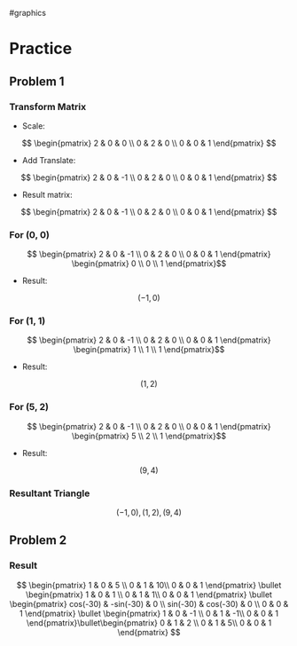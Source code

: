 #graphics 

# Practice

## Problem 1

### Transform Matrix

- Scale:

$$ \begin{pmatrix}   2 & 0 & 0  \\ 0 & 2 & 0 \\   0 & 0 & 1 \end{pmatrix} $$

- Add Translate:

$$ \begin{pmatrix}   2 & 0 & -1  \\ 0 & 2 & 0 \\   0 & 0 & 1 \end{pmatrix} $$

- Result matrix:

$$ \begin{pmatrix}   2 & 0 & -1  \\ 0 & 2 & 0 \\   0 & 0 & 1 \end{pmatrix} $$

### For (0, 0)

$$ \begin{pmatrix}   2 & 0 & -1  \\ 0 & 2 & 0 \\   0 & 0 & 1 \end{pmatrix} \begin{pmatrix}   0 \\ 0 \\ 1 \end{pmatrix}$$

- Result:

$$ (-1, 0) $$

### For (1, 1)

$$ \begin{pmatrix}   2 & 0 & -1  \\ 0 & 2 & 0 \\   0 & 0 & 1 \end{pmatrix} \begin{pmatrix}   1 \\ 1 \\ 1 \end{pmatrix}$$

- Result:

$$ (1, 2) $$

### For (5, 2)

$$ \begin{pmatrix}   2 & 0 & -1  \\ 0 & 2 & 0 \\   0 & 0 & 1 \end{pmatrix} \begin{pmatrix}   5 \\ 2 \\ 1 \end{pmatrix}$$

- Result:

$$ (9, 4) $$

### Resultant Triangle

$$ (-1, 0), (1, 2), (9, 4) $$

## Problem 2

### Result

$$ \begin{pmatrix}   1 & 0 & 5  \\ 0 & 1 & 10\\   0 & 0 & 1 \end{pmatrix} \bullet \begin{pmatrix}   1 & 0 & 1  \\ 0 & 1 & 1\\   0 & 0 & 1 \end{pmatrix} \bullet \begin{pmatrix}   cos(-30) & -sin(-30) & 0 \\ sin(-30) & cos(-30) & 0 \\   0 & 0 & 1 \end{pmatrix} \bullet \begin{pmatrix}   1 & 0 & -1  \\ 0 & 1 & -1\\   0 & 0 & 1 \end{pmatrix}\bullet\begin{pmatrix}   0 & 1 & 2  \\ 0 & 1 & 5\\   0 & 0 & 1 \end{pmatrix} $$
